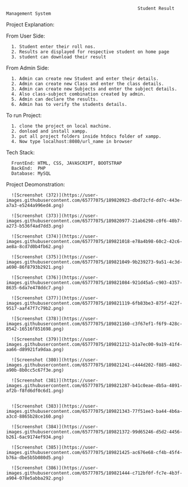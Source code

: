                                                 
                                                      Student Result Management System
                                                
  Project Explanation:
  
  From User Side:
      
      1. Student enter their roll nos.
      2. Results are displayed for respective student on home page
      3. student can download their result
      
  From Admin Side:
      
      1. Admin can create new Student and enter their details.
      2. Admin can create new Class and enter the class details.
      3. Admin can create new Subjects and enter the subject details.
      4. Also class-subject combination created by admin.
      5. Admin can declare the results.
      6. Admin has to verify the students details.
      
  To run Project:
      
      1. clone the project on local machine.
      2. donload and install xampp.
      3. put all project folders inside htdocs folder of xampp.
      4. Now type localhost:8080/url_name in browser
      
  Tech Stack:
  
      FrontEnd: HTML, CSS, JAVASCRIPT, BOOTSTRAP
      BackEnd:  PHP
      Database: MySQL
      
      
  Project Deomonstration:
  
      
      ![Screenshot (372)](https://user-images.githubusercontent.com/65777075/189820923-dbd72cfd-dd7c-443e-a7a3-e5244a996ed4.png)

      ![Screenshot (373)](https://user-images.githubusercontent.com/65777075/189820977-21ab6298-c0f6-40b7-a273-b536f4ad7dd3.png)

      ![Screenshot (374)](https://user-images.githubusercontent.com/65777075/189821018-e78a4b98-60c2-42c6-ae8a-8cd7d0b4fb62.png)
      
      ![Screenshot (375)](https://user-images.githubusercontent.com/65777075/189821049-9b239273-9a51-4c3d-a690-86f8793b2921.png)
      
      ![Screenshot (376)](https://user-images.githubusercontent.com/65777075/189821084-921d45a5-c903-4357-8635-6da7e478ddc7.png)
      
      ![Screenshot (377)](https://user-images.githubusercontent.com/65777075/189821119-6fb83be3-875f-422f-9517-aaf47f7c79b2.png)
      
      ![Screenshot (378)](https://user-images.githubusercontent.com/65777075/189821160-c3f67ef1-f6f9-428c-8542-16516f851698.png)
      
      ![Screenshot (379)](https://user-images.githubusercontent.com/65777075/189821212-b1a7ec00-9a19-41f4-aa66-d89921fa9daa.png)
      
      ![Screenshot (380)](https://user-images.githubusercontent.com/65777075/189821241-c444d202-f885-4862-a90b-8b0cc5c67f3e.png)
      
      ![Screenshot (381)](https://user-images.githubusercontent.com/65777075/189821287-b41c0eae-db5a-4891-af2b-f8fd6df0c6d1.png)
      
            
      ![Screenshot (383)](https://user-images.githubusercontent.com/65777075/189821343-77f51ee3-ba44-4b6a-a3cd-8865b28ce160.png)
      
      ![Screenshot (384)](https://user-images.githubusercontent.com/65777075/189821372-99d65246-d5d2-4456-b261-6ac9174ef934.png)
      
      ![Screenshot (385)](https://user-images.githubusercontent.com/65777075/189821425-ac676e68-cf4b-45f4-b76a-dbe5b5b080d5.png)
      
      ![Screenshot (386)](https://user-images.githubusercontent.com/65777075/189821444-c712bf0f-fc7e-4b3f-a904-078e5abba292.png)













  
